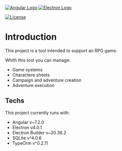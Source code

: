 [![Angular Logo](https://www.vectorlogo.zone/logos/angular/angular-icon.svg)](https://angular.io/) [![Electron Logo](https://www.vectorlogo.zone/logos/electronjs/electronjs-icon.svg)](https://electronjs.org/)

[![License](https://img.shields.io/badge/License-AGPL--3-brightgreen.svg)](LICENSE.md)

# Introduction

This project is a tool intended to support an RPG game. 

Whith this tool you can manage:

- Game systems
- Charactere sheets
- Campaign and adventure creation
- Adventure execution

## Techs

This project currently runs with:

- Angular v~7.2.0
- Electron v4.0.1
- Electron Builder v~20.36.2
- SQLite v^4.0.6
- TypeOrm v^0.2.11
